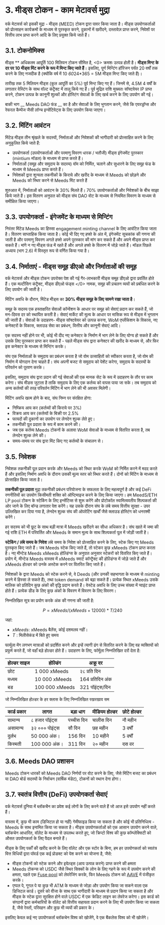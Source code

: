 # 3. मीड्स टोकन - काम मेटावर्स मुद्रा

वर्क मेटावर्स को इसकी मुद्रा - मीड्स (MEED) टोकन द्वारा पावर किया जाता है। मीड्स उपयोगकर्ताओं को प्रोत्साहन कार्यक्रमों के माध्यम से पुरस्कृत करने, दुकानों में खरीदने, दस्तावेज़ प्राप्त करने, निवेशों पर वित्तीय लाभ प्राप्त करने आदि के लिए प्रयुक्त किये जाते हैं।

## 3.1. टोकनोमिक्स

मीड्स ** अधिकतम आपूर्ति 100 मिलियन टोकन सीमित है, <0> क्रमशः उत्पन्न होती है। **मीड्स मिन्ट के दर पर 10 मीड्स मिंट करने के रूप में मिन्ट किए जाते हैं**। इसलिए, पूर्ण मिन्टिंग हॉरिजन पर्यंत 20 वर्षों तक करने के लिए नजदीक है (क्योंकि वर्ष में 10 *60*24*365 = 5M मीड्स मिन्ट किए जाते हैं)।

तारीख तक 5 मिलियन मीड्स (कुल आपूर्ति का 5%) पूर्व मिन्ट किए गए हैं। जिनमें से, 4.5M 4 वर्षों के लगातार वेस्टिंग के साथ वॉल्ट कंट्रैक्ट में तालू किये गए हैं। पूर्व मुद्रित राशि मुख्यतः सॉफ्टवेयर IP प्राप्त करने, टोकन उत्पन्न के कानूनी शुल्कों और होस्टिंग सेवाओं के लिए खर्च करने के लिए उपयोग की गई।

बाकी भाग __ Meeds DAO फंड __ का है और सेवाओं के लिए भुगतान करने, जैसे कि एयरड्रॉप्स और रेफरल कैम्पेंज जैसी लॉन्च इन्सेंटिवेट्स के लिए उपयोग किया जाएगा।


## 3.2. मिंटिंग आवंटन

मिंटेड मीड्स तीन श्रृंखले के सदस्यों, निर्माताओं और निवेशकों की भागीदारी को प्रोत्साहित करने के लिए अनुकूलित किये जाते हैं:

- उपयोगकर्ता (उपयोगकर्ताओं और परमाणु विवरण धारक / भतौजी) मीड्स इंगेजमेंट पुरस्कार (mintium मॉडल) के माध्यम से प्राप्त करते हैं।
- निर्माताओं (समूह और समुदाय के सदस्य) वॉम को निर्मित, चलाने और सुधारने के लिए समूह फंड के माध्यम से Meeds प्राप्त करते हैं।
- निवेशकों द्वारा शून्यता तकनीकों के किराये और खरीद के माध्यम से Meeds को छोड़ने और Meeds को स्थिर करने से Meeds मिंट करते हैं

शुरुआत में, निर्माताओं को आवंटन के 30% मिलते हैं। 70% उपयोगकर्ताओं और निवेशकों के बीच साझा किये जाते हैं। इस वितरण अनुपात को मीड्स संघ DAO वोट के माध्यम से नियमित विवरण के माध्यम से समीक्षित किया जाएगा।

## 3.3. उपयोगकर्ता - इंगेजमेंट के माध्यम से मिन्टिंग

निरंतर मिंटेड Meeds का हिस्सा engagement minting channel के लिए आवंटित किया जाता है। वितरण साप्ताहिक किया जाता है। कोई भी दिए गए हफ्ते के अंत में, इंगेजमेंट सूचकांक की गणना की जाती है और परमाणु विवरण अगले हफ्ते अपने पुरस्कार की मांग कर सकते हैं और अपने मीड्स प्राप्त कर सकते हैं। मांगे न गए मीड्स फंड में रहते हैं और अगले हफ्ते के वितरण में जोड़े जाते हैं। मॉडल पिछले अध्याय (भाग 2.6) में विस्तृत रूप से वर्णित किया गया है।

## 3.4. निर्माताएं - मीड्स समूह डीएओ और निर्माताओं की समूह

वर्क मेटावर्स और मीड्स टोकन उपरोक्त पेश की गई गैर-लाभकारी मीड्स समूह डीएओ द्वारा प्रवर्तित होते हैं। एक मल्टीसिग कंट्रैक्ट, </em> मीड्स डीएओ फंड्स </0> नामक, समूह की प्रचलन व्ययों को प्रबंधित करने के लिए उपयोग की जाती है।

मिंटिंग अवधि के दौरान, मिंटेड मीड्स का **30% मीड्स समूह के लिए सामने रखा जाता है**।

समूह के सदस्य एक हस्ताक्षरित सेवाओं कॉन्वेंशन के आधार पर समूह को सेवाएं प्रदान कर सकते हैं, जो मन-दिवस दर को स्थापित करती है। सेवाएं मार्केट की मूल्य के आधार पर मासिक रूप से मीड्स में भुगतान की जाती हैं। सेवाओं के उदाहरण- मीड्स सॉफ्टवेयर को उत्पन्न करना, WoM एप्लीकेशन के विकास, नए कनेक्टरों के विकास, क्लाउड सेवा का प्रबंधन, वित्तीय और कानूनी सेवाएं आदि।

एक सदस्य नहीं होने पर भी, कोई भी दीद नए कनेक्टर के निर्माण में भाग लेने के लिए योग्य हो सकते हैं और उसके लिए पुरस्कार प्राप्त कर सकते हैं - पहले मीड्स संघ द्वारा कनेक्टर की खरीद के माध्यम से, और फिर इस कनेक्टर के माध्यम से मिन्टिंग करके।

संघ एक निर्माताओं के समुदाय का प्रबंधन करता है जो वोम उत्साहितों को स्वीकार करता है, जो वोम की निर्माण में योगदान देना चाहते हैं। संघ अपनी बजट से समुदाय को पेशेंट करेगा, समुदाय के सदस्यों के परिवर्तन को पूरवण करके।

इसलिए, समुदाय संघ द्वारा प्रदान की गई सेवाओं की एक मानक सेट के रूप में उदाहरण के तौर पर काम करेगा। संघ मीडस जुटाता है ताकि समुदाय के लिए एक कर्तव्य को वापस पाया जा सके। तब समुदाय को अन्य कर्तव्यों की तरह परिवर्तन मिंटिंग में भाग लेने की भी अवसर मिलेगी।

मिंटिंग अवधि खत्म होने के बाद, संघ निम्न पर संरक्षित होगा:

- निष्क्रिय आय कर (कर्तव्यों की किराये पर 3%)
- विक्रय आय कर (कर्तव्यों के बिक्री पर 2.5%
- फायदों की दुकानों का उपयोग पर लेनदेन शुल्क लेते हुए।
- तकनीकी पूल प्रदाता के रूप में काम करने की।
- जब एक कर्तव्य Meeds टोकनों के अलावा WoM सेवाओं के माध्यम से वितरित करता है, तब लेनदेन शुल्क लेने की।
- समय-समय पर संघ द्वारा मिंट किए गए कर्तव्यों के संचालन से।


## 3.5. निवेशक

निवेशक तकनीकी पूल प्रदान करके और Meeds को स्थिर करके WoM को निर्मित करने में मदद करते हैं और इसलिए निर्माण अवधि के दौरान उसकी मूल्य स्तर को स्थिर करते हैं। दोनों को मिंटिंग के माध्यम से प्रोत्साहित किया जाता है।

**तकनीकी पूल प्रदाता** मुद्रा तकनीकी प्रबंधन परियोजना के सफलता के लिए महत्वपूर्ण है और कई DeFi रणनीतियों का उपयोग किसीमती शक्ति को ऑप्टिमाइज करने के लिए किया जाएगा। हम MeedS/ETH LP pool टोकन के स्टेकिंग के लिए इन्सेंटिव्स से शुरू करेंगे और प्रोटोकॉल स्वामित्ववतीय शिल्पकर्ता की ओर जाने के लिए बॉन्ड लगातार पेश करेंगे। यह उसके दौरान संघ के लंबे समय वित्तीय सुरक्षा - उपर उल्लिखित कर दिया गया है, लेनदेन शुल्क संघ की ऑपरेटिंग खर्चों जैसे क्लाउड होस्टिंग को धनरश्मी करेंगे।

हर सदस्य को भी छूट के साथ बड़ी मात्रा में Meeds खरीदने का सीधा अधिकार है। संघ खाते में जमा की गई राशि ETH में परिवर्तित और Meeds के समान मूल्य के साथ शिल्पकर्ता पूल में जोड़ी जाती है।

**स्टेकिंग / लंबे समय के निवेश** लंबे समय के निवेश को प्रोत्साहित करने के लिए, स्टेक किए गए Meeds पुरस्कृत किए जाते हैं। जब Meeds स्टेक किए जाते हैं, तो स्टेकर कुछ xMeeds टोकन प्राप्त करता है। नए मीन्टेड Meeds xMeeds होल्डिंग्स के अनुपात अनुसार स्टेकरों को वितरित किए जाते हैं। प्रयोग में, मीन्टेड Meeds वास्तव में xMeeds स्मार्ट कॉन्ट्रैक्ट की होल्डिंग्स में जोड़े जाते हैं और xMeeds होल्डर को उनके अस्टेक करने पर वितरित किए जाते हैं।

निवेशकों के द्वारा Meeds को स्टेक करने से, वे Deeds (और उनकी सहभागता के माध्यम से minting करने में हिस्सा ले सकते हैं), तथा token demand को बढ़ा सकते हैं। प्रत्येक स्थित xMeeds उसके मालिक को प्रतिदिन कुछ अंकों की वृद्धि प्रदान करते हैं। वेस्टेड अवधि के लिए उच्च संख्या में प्वाइंट प्राप्त होते हैं। प्रत्येक डीड के लिए कुछ अंकों के विवरण में विवरण के लिए विवरण।

निम्नलिखित सूत्र का प्रयोग करके अंक की गणना की जाती है:

 $$ P = xMeeds / (xMeeds + 12000) * T / 240 $$

 जहां:

- $xMeeds$: xMeeds बैलेंस, कोई दशमलव नहीं।
- $T$ : मिलीसेकंड में बिते हुए समय

फार्मूला मेंग लगभग मात्राओं को प्रदर्शित करने और इन्हें त्यागी ढंग से वितरित करने के लिए वह व्यक्तियों को प्रफुर्म करते हैं, जो वहाँ बड़े होल्डर होते हैं। उदाहरण के लिए, फॉर्मूला निम्नलिखित दरों देता है:

| **होल्डर साइज** | **होल्डिंग**   | **अक्रू दर**     |
| --------------- | -------------- | ---------------- |
| छोट             | 1 000 xMeeds   | २८ प्रति दिन     |
| मध्यम           | 10 000 xMeeds  | 164 प्रतिदिन अंक |
| बड              | 100 000 xMeeds | 321 पॉइंट्स/दिन  |


जो निम्नलिखित होल्डर के हर क्लास के लिए निम्नलिखित रखरखाव सम

| **कार्ड प्रकार** | **लागत**       | **बड़ा धाग** | **मीडियम होल्डर** | **छोटे होल्डर** |
| ---------------- | -------------- | ------------ | ----------------- | --------------- |
| सामान्य          | ८ हजार पॉइंट्स | पच्चीस दिन   | चालीस दिन         | नौ महीन         |
| असामान्य         | ३२ ००० पोइंट्स | सौ दिन       | छह महीन           | 3 वर्षों        |
| दुर्लभ           | 50 000 अंक।    | 156 दिन      | 10 महीने          | 5 वर्षों        |
| किस्मती          | 100 000 अंक।   | 311 दिन      | २० महीन           | दस वर           |

## 3.6. Meeds DAO प्रशासन

Meeds टोकन धारकों को Meeds DAO निर्णयों पर वोट करने के लिए, जैसे मिंटिंग बजट का प्रबंधन या DAO बोर्ड सदस्यों के निर्वाचन (वार्षिक मंडेट), टोकनों को स्थान देना होगा।

## 3.7. स्वतंत्र वित्तीय (DeFi) उपयोगकर्ता सेवाएं

वर्क मेटावर्स दुनिया में ब्लॉकचैन का प्रवेश कई लोगों के लिए करने वाले हैं जो आज इसे उपयोग नहीं करते हैं।

वास्तव में, कुछ भी काम (डिजिटल हो या नहीं) गेमीफाइड किया जा सकता है और कोई भी प्रतिनिधित्व - Meeds के साथ इनामित किया जा सकता है। मीड्स उपयोगकर्ताओं को एक आसान उपयोग करने वाले, ब्लॉकचेन आधारित, वॉलेट के माध्यम से उपलब्ध करते हुए, जो क्रिप्टो विश्व की कुछ कॉम्प्लेक्सिटी को औसत उपयोगकर्ता के लिए पैदल बनाते हैं।

मीड्स के लिए पर्कों की खरीद करने के लिए वॉलेट और एक स्टोर के बिना, हम हर उपयोगकर्ता को स्वतंत्र वित्त विधियों द्वारा पॉवर्ड एक कई प्रोडक्ट को पेश करने का योजना है, जैसे:

- मीड्स टोकनों को स्टेक करने और इयेल्ड्स (आय उत्पन्न करने) प्राप्त करने की क्षमता
- Meeds टोकन्स को USDC जैसे स्थिर सिक्कों के लोन के लिए गहने के रूप में उपयोग करने की क्षमता, पहले एक [Fuse pool](https://app.rari.capital/fuse) को लेवरेजिंग करके, फिर Meeds टोकन को [AAVE](https://aave.com/) में पंजीकृत करके।
- एप्पल पे, गूगल पे या कुछ भी ATM के माध्यम से जोड़ा और उपयोग किया जा सकने वाला एक डिजिटल कार्ड। दूसरे को वीजा के साथ एक भागीदारी के माध्यम से प्रदान किया जा सकता है और मीड्स के स्टेक द्वारा सुरक्षित होने वाले USDC में एक क्रेडिट लाइन का लेवरेज करेगा। इस कार्ड को संगठनों द्वारा कर्मचारियों के वॉलेट को वित्तीय सहायता प्रदान करने के लिए भी उपयोग किया जा सकता है, जैसे रेस्तों, परिवहन और कुछ भी व्ययों की प्रकार के।

इसलिए केवल कई नए उपयोगकर्ता ब्लॉकचेन विश्व को खोजेंगे, वे एक बैंकलेस विश्व को भी खोजेंगे।

 
